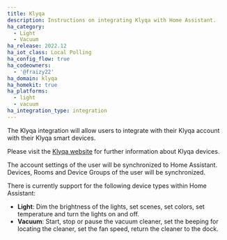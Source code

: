 ```yaml
---
title: Klyqa
description: Instructions on integrating Klyqa with Home Assistant.
ha_category:
  - Light
  - Vacuum
ha_release: 2022.12
ha_iot_class: Local Polling
ha_config_flow: true
ha_codeowners:
  - '@fraizy22'
ha_domain: klyqa
ha_homekit: true
ha_platforms:
  - light
  - vacuum
ha_integration_type: integration
---
```


The Klyqa integration will allow users to integrate with their Klyqa account with their Klyqa smart devices.

Please visit the [Klyqa website](https://www.klyqa.de/) for further information about Klyqa devices.

The account settings of the user will be synchronized to Home Assistant. Devices, Rooms and Device Groups of the user will be synchronized.

There is currently support for the following device types within Home Assistant:

- **Light**: Dim the brightness of the lights, set scenes, set colors, set temperature and turn the lights on and off.
- **Vacuum**: Start, stop or pause the vacuum cleaner, set the beeping for locating the cleaner, set the fan speed, return the cleaner to the dock.
